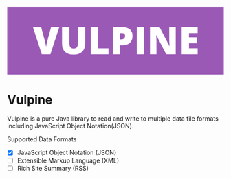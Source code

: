 ![Vulpine](logo.png)

Vulpine
============

Vulpine is a pure Java library to read and write to multiple data file formats including JavaScript Object Notation(JSON).


Supported Data Formats
- [x] JavaScript Object Notation (JSON)
- [ ] Extensible Markup Language (XML)
- [ ] Rich Site Summary (RSS)
